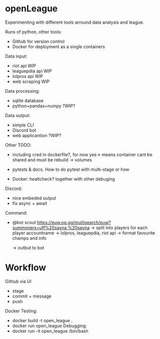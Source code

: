 # openLeague
Experimenting with different tools arround data analysis and league.

Runs of python, other tools:
- Github for version control
- Docker for deployment as a single containers

Data input:
- riot api WIP
- leaguepdia api WIP
- lolpros api WIP
- web scraping WIP

Data processing:
- sqlite database
- python+pandas+numpy ?WIP?

Data output:
- simple CLI
- Discord bot
- web applicantion ?WIP?

Other TODO:
- including cred in dockerfile?, for now yes-> means container cant be shared and must be rebuild -> volumes
- pytests & docs. How to do pytest with multi-stage or how

- Docker: healtcheck? together with other debuging

Discord:
- nice embeded output
- fix async + await

Command:
- @bot scout https://euw.op.gg/multisearch/euw?summoners=uff%20sayna,%20sayna
-> split into players
    for each player accountname -> lolpros, leaguepdia, riot api
    -> format favourite champs and info

    -> outbut to bot

# Workflow
Github via UI
- stage
- commit + message
- push

Docker Testing:
- docker build -t open_league .
- docker run open_league
Debugging:
- docker run -it open_league /bin/bash